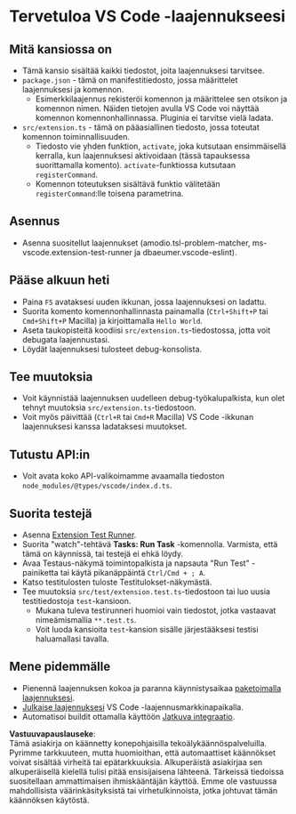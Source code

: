 # Tervetuloa VS Code -laajennukseesi

## Mitä kansiossa on

* Tämä kansio sisältää kaikki tiedostot, joita laajennuksesi tarvitsee.
* `package.json` - tämä on manifestitiedosto, jossa määrittelet laajennuksesi ja komennon.
  * Esimerkkilaajennus rekisteröi komennon ja määrittelee sen otsikon ja komennon nimen. Näiden tietojen avulla VS Code voi näyttää komennon komennonhallinnassa. Pluginia ei tarvitse vielä ladata.
* `src/extension.ts` - tämä on pääasiallinen tiedosto, jossa toteutat komennon toiminnallisuuden.
  * Tiedosto vie yhden funktion, `activate`, joka kutsutaan ensimmäisellä kerralla, kun laajennuksesi aktivoidaan (tässä tapauksessa suorittamalla komento). `activate`-funktiossa kutsutaan `registerCommand`.
  * Komennon toteutuksen sisältävä funktio välitetään `registerCommand`:lle toisena parametrina.

## Asennus

* Asenna suositellut laajennukset (amodio.tsl-problem-matcher, ms-vscode.extension-test-runner ja dbaeumer.vscode-eslint).

## Pääse alkuun heti

* Paina `F5` avataksesi uuden ikkunan, jossa laajennuksesi on ladattu.
* Suorita komento komennonhallinnasta painamalla (`Ctrl+Shift+P` tai `Cmd+Shift+P` Macilla) ja kirjoittamalla `Hello World`.
* Aseta taukopisteitä koodiisi `src/extension.ts`-tiedostossa, jotta voit debugata laajennustasi.
* Löydät laajennuksesi tulosteet debug-konsolista.

## Tee muutoksia

* Voit käynnistää laajennuksen uudelleen debug-työkalupalkista, kun olet tehnyt muutoksia `src/extension.ts`-tiedostoon.
* Voit myös päivittää (`Ctrl+R` tai `Cmd+R` Macilla) VS Code -ikkunan laajennuksesi kanssa ladataksesi muutokset.

## Tutustu API:in

* Voit avata koko API-valikoimamme avaamalla tiedoston `node_modules/@types/vscode/index.d.ts`.

## Suorita testejä

* Asenna [Extension Test Runner](https://marketplace.visualstudio.com/items?itemName=ms-vscode.extension-test-runner).
* Suorita "watch"-tehtävä **Tasks: Run Task** -komennolla. Varmista, että tämä on käynnissä, tai testejä ei ehkä löydy.
* Avaa Testaus-näkymä toimintopalkista ja napsauta "Run Test" -painiketta tai käytä pikanäppäintä `Ctrl/Cmd + ; A`.
* Katso testitulosten tuloste Testitulokset-näkymästä.
* Tee muutoksia `src/test/extension.test.ts`-tiedostoon tai luo uusia testitiedostoja `test`-kansioon.
  * Mukana tuleva testirunneri huomioi vain tiedostot, jotka vastaavat nimeämismallia `**.test.ts`.
  * Voit luoda kansioita `test`-kansion sisälle järjestääksesi testisi haluamallasi tavalla.

## Mene pidemmälle

* Pienennä laajennuksen kokoa ja paranna käynnistysaikaa [paketoimalla laajennuksesi](https://code.visualstudio.com/api/working-with-extensions/bundling-extension).
* [Julkaise laajennuksesi](https://code.visualstudio.com/api/working-with-extensions/publishing-extension) VS Code -laajennusmarkkinapaikalla.
* Automatisoi buildit ottamalla käyttöön [Jatkuva integraatio](https://code.visualstudio.com/api/working-with-extensions/continuous-integration).

**Vastuuvapauslauseke**:  
Tämä asiakirja on käännetty konepohjaisilla tekoälykäännöspalveluilla. Pyrimme tarkkuuteen, mutta huomioithan, että automaattiset käännökset voivat sisältää virheitä tai epätarkkuuksia. Alkuperäistä asiakirjaa sen alkuperäisellä kielellä tulisi pitää ensisijaisena lähteenä. Tärkeissä tiedoissa suositellaan ammattimaisen ihmiskääntäjän käyttöä. Emme ole vastuussa mahdollisista väärinkäsityksistä tai virhetulkinnoista, jotka johtuvat tämän käännöksen käytöstä.